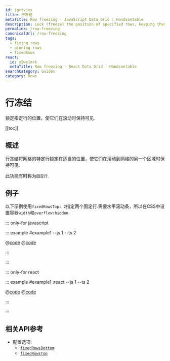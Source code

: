 ```yaml
---
id: jgrtvjxx
title: 行冻结
metaTitle: Row freezing - JavaScript Data Grid | Handsontable
description: Lock (freeze) the position of specified rows, keeping them visible while scrolling to another area of the grid. This feature is sometimes called "pinned rows".
permalink: /row-freezing
canonicalUrl: /row-freezing
tags:
  - fixing rows
  - pinning rows
  - fixedRows
react:
  id: y5wx1mrk
  metaTitle: Row freezing - React Data Grid | Handsontable
searchCategory: Guides
category: Rows
---
```


# 行冻结

锁定指定行的位置，使它们在滚动时保持可见.

[[toc]]

## 概述

行冻结将网格的特定行锁定在适当的位置，使它们在滚动到网格的另一个区域时保持可见.

此功能有时称为`固定行`.

## 例子

以下示例使用`fixedRowsTop: 2`指定两个固定行.需要水平滚动条，所以在CSS中设置容器`width`和`overflow:hidden`.

::: only-for javascript

::: example #example1 --js 1 --ts 2

@[code](@/content/guides/rows/row-freezing/javascript/example1.js)
@[code](@/content/guides/rows/row-freezing/javascript/example1.ts)

:::

:::

::: only-for react

::: example #example1 :react --js 1 --ts 2

@[code](@/content/guides/rows/row-freezing/react/example1.jsx)
@[code](@/content/guides/rows/row-freezing/react/example1.tsx)

:::

:::

## 相关API参考

- 配置选项:
  - [`fixedRowsBottom`](@/api/options.md#fixedrowsbottom)
  - [`fixedRowsTop`](@/api/options.md#fixedrowstop)
